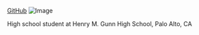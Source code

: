 [GitHub](https://github.com/jihyopark)
![Image]()

High school student at Henry M. Gunn High School, Palo Alto, CA
